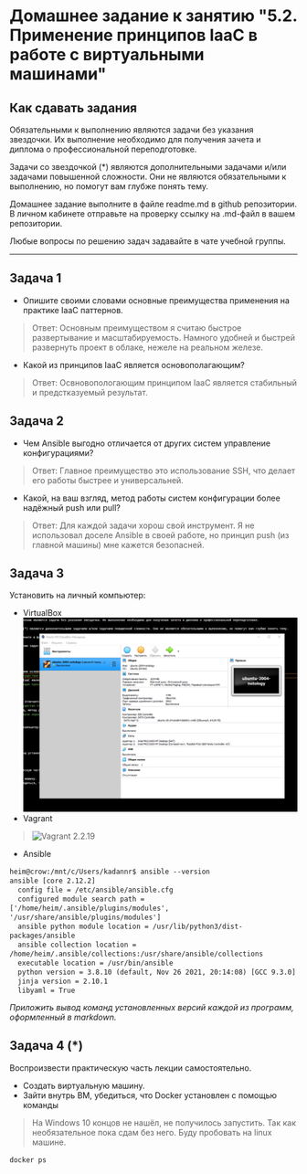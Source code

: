 
# Домашнее задание к занятию "5.2. Применение принципов IaaC в работе с виртуальными машинами"

## Как сдавать задания

Обязательными к выполнению являются задачи без указания звездочки. Их выполнение необходимо для получения зачета и диплома о профессиональной переподготовке.

Задачи со звездочкой (*) являются дополнительными задачами и/или задачами повышенной сложности. Они не являются обязательными к выполнению, но помогут вам глубже понять тему.

Домашнее задание выполните в файле readme.md в github репозитории. В личном кабинете отправьте на проверку ссылку на .md-файл в вашем репозитории.

Любые вопросы по решению задач задавайте в чате учебной группы.

---

## Задача 1

- Опишите своими словами основные преимущества применения на практике IaaC паттернов.
> Ответ: Основным преимуществом я считаю быстрое развертывание и масштабируемость. Намного удобней и быстрей развернуть проект в облаке, нежеле на реальном железе. 
- Какой из принципов IaaC является основополагающим?
> Ответ: Освновопологающим принципом IaaC является стабильный и предстказуемый результат.

## Задача 2

- Чем Ansible выгодно отличается от других систем управление конфигурациями?
> Ответ: Главное преимущество это использование SSH, что делает его работы быстрее и универсальней.
- Какой, на ваш взгляд, метод работы систем конфигурации более надёжный push или pull?
> Ответ: Для каждой задачи хорош свой инструмент. Я не использовал доселе Ansible в своей работе, но принцип push (из главной машины) мне кажется безопасней.
## Задача 3

Установить на личный компьютер:

- VirtualBox
![Версия 6.1.30 r148432 (Qt5.6.2)](https://github.com/kadannrheim/devops-netology/blob/main/virt-homeworks/screenshots/05-virt-02-iaac-vb1.png?raw=true, "Версия 6.1.30 r148432 (Qt5.6.2)")
- Vagrant
> ![Vagrant 2.2.19](https://github.com/kadannrheim/devops-netology/blob/main/virt-homeworks/screenshots/05-virt-02-iaac-vg1.png?raw=true, "PS D:\vm\vagrant> vagrant -v
Vagrant 2.2.19")
- Ansible
```
heim@crow:/mnt/c/Users/kadannr$ ansible --version
ansible [core 2.12.2]
  config file = /etc/ansible/ansible.cfg
  configured module search path = ['/home/heim/.ansible/plugins/modules', '/usr/share/ansible/plugins/modules']
  ansible python module location = /usr/lib/python3/dist-packages/ansible
  ansible collection location = /home/heim/.ansible/collections:/usr/share/ansible/collections
  executable location = /usr/bin/ansible
  python version = 3.8.10 (default, Nov 26 2021, 20:14:08) [GCC 9.3.0]
  jinja version = 2.10.1
  libyaml = True
```
*Приложить вывод команд установленных версий каждой из программ, оформленный в markdown.*

## Задача 4 (*)

Воспроизвести практическую часть лекции самостоятельно.

- Создать виртуальную машину.
- Зайти внутрь ВМ, убедиться, что Docker установлен с помощью команды
> На Windows 10 концов не нашёл, не получилось запустить. Так как необязательное пока сдам без него. Буду пробовать на linux машине.
```
docker ps
```